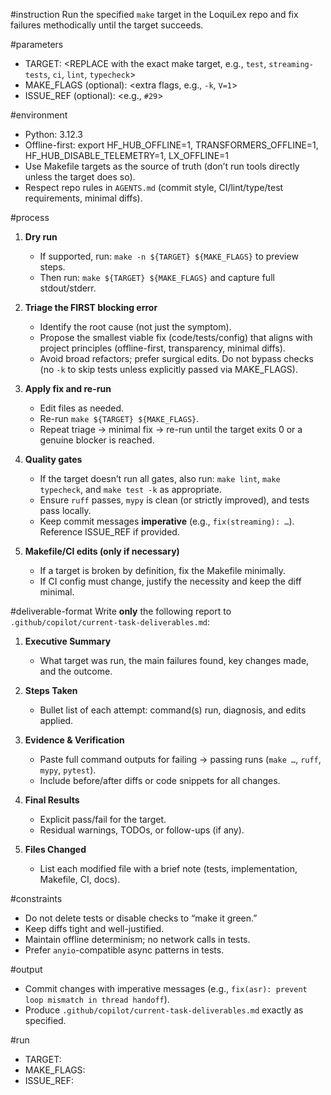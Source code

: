 #instruction
Run the specified `make` target in the LoquiLex repo and fix failures methodically until the target succeeds.

#parameters
- TARGET: <REPLACE with the exact make target, e.g., `test`, `streaming-tests`, `ci`, `lint`, `typecheck`>
- MAKE_FLAGS (optional): <extra flags, e.g., `-k`, `V=1`>
- ISSUE_REF (optional): <e.g., `#29`>

#environment
- Python: 3.12.3
- Offline-first: export HF_HUB_OFFLINE=1, TRANSFORMERS_OFFLINE=1, HF_HUB_DISABLE_TELEMETRY=1, LX_OFFLINE=1
- Use Makefile targets as the source of truth (don’t run tools directly unless the target does so).
- Respect repo rules in `AGENTS.md` (commit style, CI/lint/type/test requirements, minimal diffs).

#process
1. **Dry run**
   - If supported, run: `make -n ${TARGET} ${MAKE_FLAGS}` to preview steps.
   - Then run: `make ${TARGET} ${MAKE_FLAGS}` and capture full stdout/stderr.

2. **Triage the FIRST blocking error**
   - Identify the root cause (not just the symptom).
   - Propose the smallest viable fix (code/tests/config) that aligns with project principles (offline-first, transparency, minimal diffs).
   - Avoid broad refactors; prefer surgical edits. Do not bypass checks (no `-k` to skip tests unless explicitly passed via MAKE_FLAGS).

3. **Apply fix and re-run**
   - Edit files as needed.
   - Re-run `make ${TARGET} ${MAKE_FLAGS}`.
   - Repeat triage → minimal fix → re-run until the target exits 0 or a genuine blocker is reached.

4. **Quality gates**
   - If the target doesn’t run all gates, also run: `make lint`, `make typecheck`, and `make test -k` as appropriate.
   - Ensure `ruff` passes, `mypy` is clean (or strictly improved), and tests pass locally.
   - Keep commit messages **imperative** (e.g., `fix(streaming): …`). Reference ISSUE_REF if provided.

5. **Makefile/CI edits (only if necessary)**
   - If a target is broken by definition, fix the Makefile minimally.
   - If CI config must change, justify the necessity and keep the diff minimal.

#deliverable-format
Write **only** the following report to `.github/copilot/current-task-deliverables.md`:

1. **Executive Summary**
   - What target was run, the main failures found, key changes made, and the outcome.

2. **Steps Taken**
   - Bullet list of each attempt: command(s) run, diagnosis, and edits applied.

3. **Evidence & Verification**
   - Paste full command outputs for failing → passing runs (`make …`, `ruff`, `mypy`, `pytest`).
   - Include before/after diffs or code snippets for all changes.

4. **Final Results**
   - Explicit pass/fail for the target.
   - Residual warnings, TODOs, or follow-ups (if any).

5. **Files Changed**
   - List each modified file with a brief note (tests, implementation, Makefile, CI, docs).

#constraints
- Do not delete tests or disable checks to “make it green.”
- Keep diffs tight and well-justified.
- Maintain offline determinism; no network calls in tests.
- Prefer `anyio`-compatible async patterns in tests.

#output
- Commit changes with imperative messages (e.g., `fix(asr): prevent loop mismatch in thread handoff`).
- Produce `.github/copilot/current-task-deliverables.md` exactly as specified.

#run
- TARGET: <FILL>
- MAKE_FLAGS: <optional>
- ISSUE_REF: <optional>
